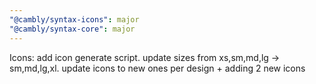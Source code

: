 ```yaml
---
"@cambly/syntax-icons": major
"@cambly/syntax-core": major
---
```


Icons: add icon generate script. update sizes from xs,sm,md,lg -> sm,md,lg,xl. update icons to new ones per design + adding 2 new icons
